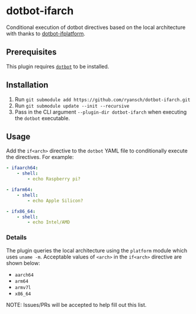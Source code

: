 # dotbot-ifarch

Conditional execution of dotbot directives based on the local architecture with thanks to [dotbot-ifplatform](https://github.com/ssbanerje/dotbot-ifplatform).

## Prerequisites
This plugin requires [`dotbot`](https://github.com/anishathalye/dotbot) to be installed.

## Installation
1. Run `git submodule add https://github.com/ryansch/dotbot-ifarch.git`
2. Run `git submodule update --init --recursive`
3. Pass in the CLI argument `--plugin-dir dotbot-ifarch` when executing the `dotbot` executable.

## Usage

Add the `if<arch>` directive to the `dotbot` YAML file to conditionally execute the directives.
For example:

```yaml
- ifaarch64:
    - shell:
        - echo Raspberry pi?

- ifarm64:
    - shell:
        - echo Apple Silicon?

- ifx86_64:
    - shell:
        - echo Intel/AMD
```

### Details

The plugin queries the local architecture using the `platform` module which uses `uname -m`.
Acceptable values of `<arch>` in the `if<arch>` directive are shown below:

- `aarch64`
- `arm64`
- `armv7l`
- `x86_64`

NOTE: Issues/PRs will be accepted to help fill out this list.
